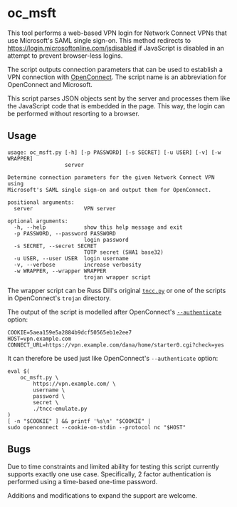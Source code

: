 oc_msft
=======

This tool performs a web-based VPN login for Network Connect VPNs that use
Microsoft's SAML single sign-on. This method redirects to
https://login.microsoftonline.com/jsdisabled if JavaScript is disabled in
an attempt to prevent browser-less logins.

The script outputs connection parameters that can be used to establish a
VPN connection with [OpenConnect][OC]. The script name is an abbreviation
for OpenConnect and Microsoft.

This script parses JSON objects sent by the server and processes them like
the JavaScript code that is embedded in the page. This way, the login can
be performed without resorting to a browser.


Usage
-----

    usage: oc_msft.py [-h] [-p PASSWORD] [-s SECRET] [-u USER] [-v] [-w WRAPPER]
                      server

    Determine connection parameters for the given Network Connect VPN using
    Microsoft's SAML single sign-on and output them for OpenConnect.

    positional arguments:
      server                VPN server

    optional arguments:
      -h, --help            show this help message and exit
      -p PASSWORD, --password PASSWORD
                            login password
      -s SECRET, --secret SECRET
                            TOTP secret (SHA1 base32)
      -u USER, --user USER  login username
      -v, --verbose         increase verbosity
      -w WRAPPER, --wrapper WRAPPER
                            trojan wrapper script

The wrapper script can be Russ Dill's original [`tncc.py`][TNCC] or one of
the scripts in OpenConnect's `trojan` directory.

The output of the script is modelled after OpenConnect's
[`--authenticate`][AUTH] option:

    COOKIE=5aea159e5a2884b9dcf50565eb1e2ee7
    HOST=vpn.example.com
    CONNECT_URL=https://vpn.example.com/dana/home/starter0.cgi?check=yes

It can therefore be used just like OpenConnect's `--authenticate` option:

    eval $(
        oc_msft.py \
            https://vpn.example.com/ \
            username \
            password \
            secret \
            ./tncc-emulate.py
    )
    [ -n "$COOKIE" ] && printf '%s\n' "$COOKIE" |
    sudo openconnect --cookie-on-stdin --protocol nc "$HOST"


Bugs
----

Due to time constraints and limited ability for testing this script
currently supports exactly one use case. Specifically, 2 factor
authentication is performed using a time-based one-time password.

Additions and modifications to expand the support are welcome.


[AUTH]: https://www.infradead.org/openconnect/manual.html#heading4
[OC]: https://www.infradead.org/openconnect/
[TNCC]: https://github.com/russdill/juniper-vpn-py
